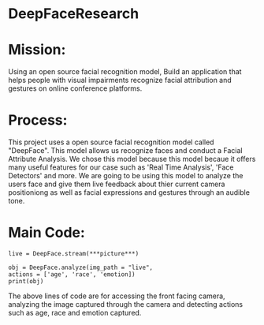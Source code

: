 # DeepFaceResearch
# Mission: 
Using an open source facial recognition model, Build an application that helps people with visual impairments
recognize facial attribution and gestures on online conference platforms. 

# Process:
This project uses a open source facial recognition model called "DeepFace". This model allows us recognize faces and conduct a Facial Attribute Analysis. 
We chose this model because this model becaue it offers many useful features for our case such as 'Real Time Analysis', 'Face Detectors' and more. We are going to be using this model to analyze the users face and give them live feedback about thier current camera positioniong as well as facial expressions and gestures through an audible tone. 

# Main Code:
```
live = DeepFace.stream(***picture***)

obj = DeepFace.analyze(img_path = "live",
actions = ['age', 'race', 'emotion])
print(obj)
```
The above lines of code are for accessing the front facing camera, analyzing the image captured through the camera and detecting actions such as age, race and emotion captured. 

